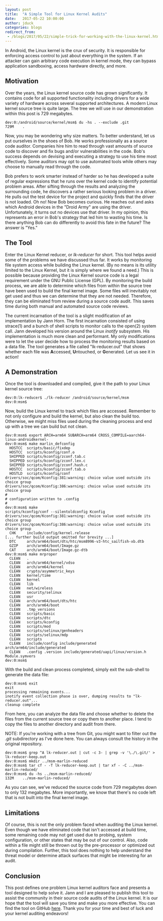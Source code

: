 ```yaml
---
layout: post
title:  "A Simple Tool for Linux Kernel Audits"
date:   2017-05-22 10:00:00
author: jduck
categories: blogs
redirect_from:
 - /blogs/2017/05/22/simple-trick-for-working-with-the-linux-kernel.html
---
```


In Android, the Linux kernel is the crux of security. It is responsible for enforcing access control to just about everything in the system. If an attacker can gain arbitrary code execution in kernel mode, they can bypass application sandboxing, access hardware directly, and more.


Motivation
----------
Over the years, the Linux kernel source code has grown significantly. It contains code for all supported functionality including drivers for a wide variety of hardware across several supported architectures. A modern Linux kernel source tree is quite large. The tree we will use in our demonstration within this post is 729 megabytes.

```
dev:0:/android/source/kernel/msm$ du -hs . --exclude .git
729M    .
```

Now, you may be wondering why size matters. To better understand, let us put ourselves in the shoes of Bob. He works professionally as a source code auditor. Companies hire him to read through vast amounts of source code to discover and fix bugs and/or vulnerabilities in the code. Bob's success depends on devising and executing a strategy to use his time most effectively. Some auditors may opt to use automated tools while others may choose to manually read through the code. 

Bob prefers to work smarter instead of harder so he has developed a suite of regular expressions that he runs over the kernel code to identify potential problem areas. After sifting through the results and analyzing the surrounding code, he discovers a rather serious looking problem in a driver. He pulls out the test device for the project and quickly finds that the driver is not loaded. Oh no! Now Bob becomes curious. He reaches out and asks which Android devices in the "Droid Army" are using the driver. Unfortunately, it turns out no devices use that driver. In my opinion, this represents an error in Bob's strategy that led him to wasting his time. Is there anything Bob can do differently to avoid this fate in the future? The answer is "Yes."


The Tool
--------
Enter the Linux Kernel reducer, or *lk-reducer* for short. This tool helps avoid some of the problems we have discussed thus far. It works by monitoring file system access while building the Linux kernel. (By no means is its utility limited to the Linux Kernel, but it is simply where we found a need.) This is possible because providing the Linux Kernel source code is a legal requirement under the GNU Public License (GPL). By monitoring the build process, we are able to determine which files from within the source tree have been used to build the final kernel image. Some files will inevitably not get used and thus we can determine that they are not needed. Therefore, they can be eliminated from review during a source code audit. This saves time during both manual and automated source code reviews.

The current incarnation of the tool is a slight modification of an implementation by Jann Horn. The first incarnation consisted of using strace(1) and a bunch of shell scripts to monitor calls to the open(2) system call. Jann developed his version around the Linux *inotify* subsystem. His implementation is much more clean and performant. My only modifications were to let the user decide how to process the monitoring results based on a data file. The tool generates a file called "lk-reducer.out" that shows whether each file was **A**ccessed, **U**ntouched, or **G**enerated. Let us see it in action!


A Demonstration
---------------
Once the tool is downloaded and compiled, give it the path to your Linux kernel source tree:

```
dev:0:lk-reducer$ ./lk-reducer /android/source/kernel/msm
dev:0:msm$
```

Now, build the Linux kernel to track which files are accessed. Remember to not only configure and build the kernel, but also clean the build too. Otherwise, we might miss files used during the cleaning process and end up with a tree we can build but not clean.

```
dev:0:msm$ export ARCH=arm64 SUBARCH=arm64 CROSS_COMPILE=aarch64-linux-androidkernel-
dev:0:msm$ make marlin_defconfig
  HOSTCC  scripts/basic/fixdep
  HOSTCC  scripts/kconfig/conf.o
  SHIPPED scripts/kconfig/zconf.tab.c
  SHIPPED scripts/kconfig/zconf.lex.c
  SHIPPED scripts/kconfig/zconf.hash.c
  HOSTCC  scripts/kconfig/zconf.tab.o
  HOSTLD  scripts/kconfig/conf
drivers/soc/qcom/Kconfig:381:warning: choice value used outside its choice group
drivers/soc/qcom/Kconfig:386:warning: choice value used outside its choice group
#
# configuration written to .config
#
dev:0:msm$ make
scripts/kconfig/conf --silentoldconfig Kconfig
drivers/soc/qcom/Kconfig:381:warning: choice value used outside its choice group
drivers/soc/qcom/Kconfig:386:warning: choice value used outside its choice group
  CHK     include/config/kernel.release
[... further build output omitted for brevity ...]
  DTC     arch/arm64/boot/dts/htc/msm8996-v3-htc_sailfish-xb.dtb
  GZIP    arch/arm64/boot/Image.gz
  CAT     arch/arm64/boot/Image.gz-dtb
dev:0:msm$ make mrproper
  CLEAN   .
  CLEAN   arch/arm64/kernel/vdso
  CLEAN   arch/arm64/kernel
  CLEAN   crypto/asymmetric_keys
  CLEAN   kernel/time
  CLEAN   kernel
  CLEAN   lib
  CLEAN   net/wireless
  CLEAN   security/selinux
  CLEAN   usr
  CLEAN   arch/arm64/boot/dts/htc
  CLEAN   arch/arm64/boot
  CLEAN   .tmp_versions
  CLEAN   scripts/basic
  CLEAN   scripts/dtc
  CLEAN   scripts/kconfig
  CLEAN   scripts/mod
  CLEAN   scripts/selinux/genheaders
  CLEAN   scripts/selinux/mdp
  CLEAN   scripts
  CLEAN   include/config include/generated arch/arm64/include/generated
  CLEAN   .config .version include/generated/uapi/linux/version.h Module.symvers
dev:0:msm$
```

With the build and clean process completed, simply exit the sub-shell to generate the data file:

```
dev:0:msm$ exit
exit
processing remaining events...
inotify event collection phase is over, dumping results to "lk-reducer.out"...
cleanup complete
```

From here, you can analyze the data file and choose whether to delete the files from the current source tree or copy them to another place. I tend to copy the files to another directory and audit from there.

NOTE: If you're working with a tree from Git, you might want to filter out the *.git* subdirectory as I've done here. You can always consult the history in the original repository.

```
dev:0:msm$ grep ^A lk-reducer.out | cut -c 3- | grep -v '\./\.git/' > lk-reducer-keep.out
dev:0:msm$ mkdir ../msm-marlin-reduced
dev:0:msm$ tar cf - -T lk-reducer-keep.out | tar xf - -C ../msm-marlin-reduced/
dev:0:msm$ du -hs ../msm-marlin-reduced/
132M    ../msm-marlin-reduced/
```

As you can see, we've reduced the source code from 729 megabytes down to only 132 megabytes. More importantly, we know that there's no code left that is not built into the final kernel image.


Limitations
-----------
Of course, this is not the only problem faced when auditing the Linux kernel. Even though we have eliminated code that isn't accessed at build time, some remaining code may not get used due to probing, system configuration, or other states that may be out of our control. Also, code within a file might still be thrown out by the pre-processor or optimized out during compilation. Further, this tool does nothing to help understand the threat model or determine attack surfaces that might be interesting for an audit.


Conclusion
----------
This post defines one problem Linux kernel auditors face and presents a tool designed to help solve it. Jann and I are pleased to publish this tool to assist the community in their source code audits of the Linux kernel. It is our hope that the tool will save you time and make you more effective. You can find the tool on GitHub [here](https://github.com/jduck/lk-reducer/). Thank you for your time and best of luck and your kernel auditing endeavors!


